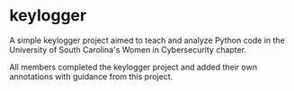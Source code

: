 # keylogger
A simple keylogger project aimed to teach and analyze Python code in the University of South Carolina's Women in Cybersecurity chapter.

All members completed the keylogger project and added their own annotations with guidance from this project. 
